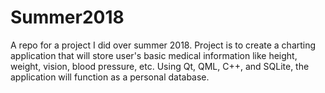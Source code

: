 # Summer2018
A repo for a project I did over summer 2018. Project is to create a charting application that will store user's basic medical information like height, weight, vision, blood pressure, etc. Using Qt, QML, C++, and SQLite, the application will function as a personal database.
